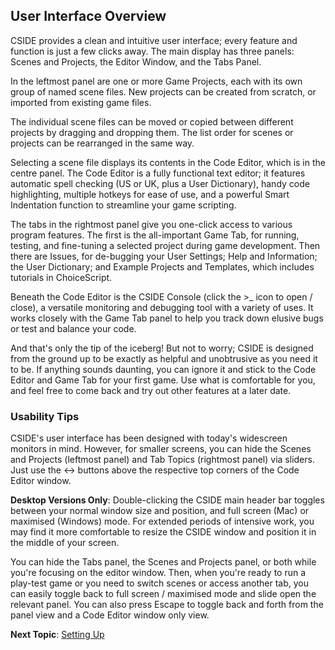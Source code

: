 ## User Interface Overview

CSIDE provides a clean and intuitive user interface; every feature and function is just a few clicks away. The main display has three panels: Scenes and Projects, the Editor Window, and the Tabs Panel.

In the leftmost panel are one or more Game Projects, each with its own group of named scene files. New projects can be created from scratch, or imported from existing game files.

The individual scene files can be moved or copied between different projects by dragging and dropping them. The list order for scenes or projects can be rearranged in the same way.

Selecting a scene file displays its contents in the Code Editor, which is in the centre panel. The Code Editor is a fully functional text editor; it features automatic spell checking (US or UK, plus a User Dictionary), handy code highlighting, multiple hotkeys for ease of use, and a powerful Smart Indentation function to streamline your game scripting.

The tabs in the rightmost panel give you one-click access to various program features. The first is the all-important Game Tab, for running, testing, and fine-tuning a selected project during game development. Then there are Issues, for de-bugging your User Settings; Help and Information; the User Dictionary; and Example Projects and Templates, which includes tutorials in ChoiceScript.

Beneath the Code Editor is the CSIDE Console (click the >_ icon to open / close), a versatile monitoring and debugging tool with a variety of uses. It works closely with the Game Tab panel to help you track down elusive bugs or test and balance your code.

And that's only the tip of the iceberg! But not to worry; CSIDE is designed from the ground up to be exactly as helpful and unobtrusive as you need it to be. If anything sounds daunting, you can ignore it and stick to the Code Editor and Game Tab for your first game. Use what is comfortable for you, and feel free to come back and try out other features at a later date.

### Usability Tips

CSIDE's user interface has been designed with today's widescreen monitors in mind. However, for smaller screens, you can hide the Scenes and Projects (leftmost panel) and Tab Topics (rightmost panel) via sliders. Just use the <-> buttons above the respective top corners of the Code Editor window.

**Desktop Versions Only**: Double-clicking the CSIDE main header bar toggles between your normal window size and position, and full screen (Mac) or maximised (Windows) mode. For extended periods of intensive work, you may find it more comfortable to resize the CSIDE window and position it in the middle of your screen.

You can hide the Tabs panel, the Scenes and Projects panel, or both while you're focusing on the editor window. Then, when you're ready to run a play-test game or you need to switch scenes or access another tab, you can easily toggle back to full screen / maximised mode and slide open the relevant panel. You can also press Escape to toggle back and forth from the panel view and a Code Editor window only view.


**Next Topic**: [Setting Up](getting-started/setting-up.md "Setting Up")